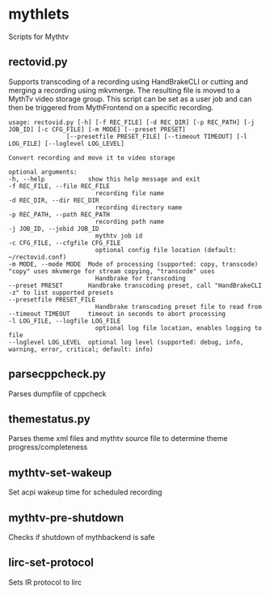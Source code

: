 # mythlets
Scripts for Mythtv

## rectovid.py

Supports transcoding of a recording using HandBrakeCLI or cutting and merging a recording using mkvmerge.
The resulting file is moved to a MythTv video storage group.
This script can be set as a user job and can then be triggered from MythFrontend on a specific recording.

    usage: rectovid.py [-h] [-f REC_FILE] [-d REC_DIR] [-p REC_PATH] [-j JOB_ID] [-c CFG_FILE] [-m MODE] [--preset PRESET]
                    [--presetfile PRESET_FILE] [--timeout TIMEOUT] [-l LOG_FILE] [--loglevel LOG_LEVEL]

    Convert recording and move it to video storage

    optional arguments:
    -h, --help            show this help message and exit
    -f REC_FILE, --file REC_FILE
                            recording file name
    -d REC_DIR, --dir REC_DIR
                            recording directory name
    -p REC_PATH, --path REC_PATH
                            recording path name
    -j JOB_ID, --jobid JOB_ID
                            mythtv job id
    -c CFG_FILE, --cfgfile CFG_FILE
                            optional config file location (default: ~/rectovid.conf)
    -m MODE, --mode MODE  Mode of processing (supported: copy, transcode) "copy" uses mkvmerge for stream copying, "transcode" uses
                            Handbrake for transcoding
    --preset PRESET       Handbrake transcoding preset, call "HandBrakeCLI -z" to list supported presets
    --presetfile PRESET_FILE
                            Handbrake transcoding preset file to read from
    --timeout TIMEOUT     timeout in seconds to abort processing
    -l LOG_FILE, --logfile LOG_FILE
                            optional log file location, enables logging to file
    --loglevel LOG_LEVEL  optional log level (supported: debug, info, warning, error, critical; default: info)

## parsecppcheck.py
Parses dumpfile of cppcheck

## themestatus.py
Parses theme xml files and mythtv source file to determine theme progress/completeness

## mythtv-set-wakeup
Set acpi wakeup time for scheduled recording

## mythtv-pre-shutdown
Checks if shutdown of mythbackend is safe

## lirc-set-protocol
Sets IR protocol to lirc

